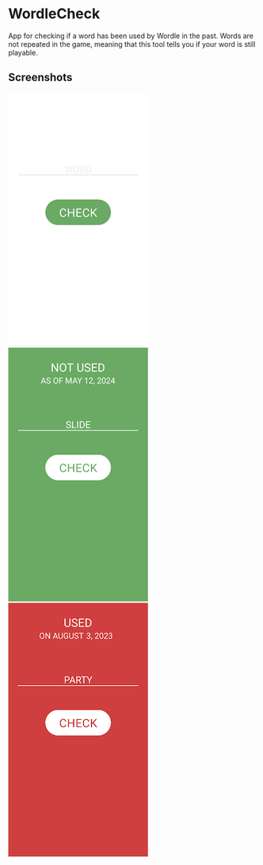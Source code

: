 # WordleCheck

App for checking if a word has been used by Wordle in the past.
Words are not repeated in the game, meaning that this tool tells you if your word is still playable.

## Screenshots

![Screenshot showing the app's main screen](screenshots/blank.png "Main screen")
![Screenshot showing stating the the word is still available](screenshots/valid.png "Valid word")
![Screenshot showing stating the the word has been previously used](screenshots/used.png "Used word")
